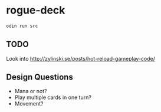 # rogue-deck

```sh
odin run src
```

## TODO

Look into <http://zylinski.se/posts/hot-reload-gameplay-code/>

## Design Questions

- Mana or not?
- Play multiple cards in one turn?
- Movement?
